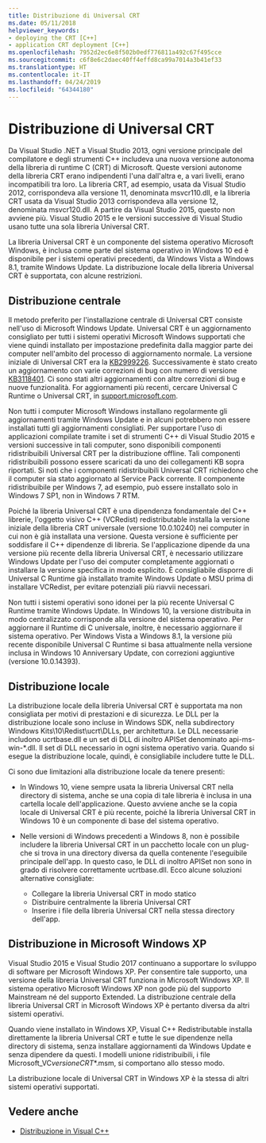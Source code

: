 ```yaml
---
title: Distribuzione di Universal CRT
ms.date: 05/11/2018
helpviewer_keywords:
- deploying the CRT [C++]
- application CRT deployment [C++]
ms.openlocfilehash: 7952d2ec6e8f502b0edf776811a492c67f495cce
ms.sourcegitcommit: c6f8e6c2daec40ff4effd8ca99a7014a3b41ef33
ms.translationtype: HT
ms.contentlocale: it-IT
ms.lasthandoff: 04/24/2019
ms.locfileid: "64344180"
---
```

# <a name="universal-crt-deployment"></a>Distribuzione di Universal CRT

Da Visual Studio .NET a Visual Studio 2013, ogni versione principale del compilatore e degli strumenti C++ includeva una nuova versione autonoma della libreria di runtime C (CRT) di Microsoft. Queste versioni autonome della libreria CRT erano indipendenti l'una dall'altra e, a vari livelli, erano incompatibili tra loro. La libreria CRT, ad esempio, usata da Visual Studio 2012, corrispondeva alla versione 11, denominata msvcr110.dll, e la libreria CRT usata da Visual Studio 2013 corrispondeva alla versione 12, denominata msvcr120.dll. A partire da Visual Studio 2015, questo non avviene più. Visual Studio 2015 e le versioni successive di Visual Studio usano tutte una sola libreria Universal CRT.

La libreria Universal CRT è un componente del sistema operativo Microsoft Windows, è inclusa come parte del sistema operativo in Windows 10 ed è disponibile per i sistemi operativi precedenti, da Windows Vista a Windows 8.1, tramite Windows Update. La distribuzione locale della libreria Universal CRT è supportata, con alcune restrizioni.

## <a name="central-deployment"></a>Distribuzione centrale

Il metodo preferito per l'installazione centrale di Universal CRT consiste nell'uso di Microsoft Windows Update. Universal CRT è un aggiornamento consigliato per tutti i sistemi operativi Microsoft Windows supportati che viene quindi installato per impostazione predefinita dalla maggior parte dei computer nell'ambito del processo di aggiornamento normale. La versione iniziale di Universal CRT era la [KB2999226](https://support.microsoft.com/kb/2999226). Successivamente è stato creato un aggiornamento con varie correzioni di bug con numero di versione [KB3118401](https://support.microsoft.com/kb/3118401). Ci sono stati altri aggiornamenti con altre correzioni di bug e nuove funzionalità. For aggiornamenti più recenti, cercare Universal C Runtime o Universal CRT, in [support.microsoft.com](https://support.microsoft.com).

Non tutti i computer Microsoft Windows installano regolarmente gli aggiornamenti tramite Windows Update e in alcuni potrebbero non essere installati tutti gli aggiornamenti consigliati. Per supportare l'uso di applicazioni compilate tramite i set di strumenti C++ di Visual Studio 2015 e versioni successive in tali computer, sono disponibili componenti ridistribuibili Universal CRT per la distribuzione offline. Tali componenti ridistribuibili possono essere scaricati da uno dei collegamenti KB sopra riportati. Si noti che i componenti ridistribuibili Universal CRT richiedono che il computer sia stato aggiornato al Service Pack corrente. Il componente ridistribuibile per Windows 7, ad esempio, può essere installato solo in Windows 7 SP1, non in Windows 7 RTM.

Poiché la libreria Universal CRT è una dipendenza fondamentale del C++ librerie, l'oggetto visivo C++ (VCRedist) redistributable installa la versione iniziale della libreria CRT universale (versione 10.0.10240) nei computer in cui non è già installata una versione. Questa versione è sufficiente per soddisfare il C++ dipendenze di libreria. Se l'applicazione dipende da una versione più recente della libreria Universal CRT, è necessario utilizzare Windows Update per l'uso dei computer completamente aggiornati o installare la versione specifica in modo esplicito. È consigliabile disporre di Universal C Runtime già installato tramite Windows Update o MSU prima di installare VCRedist, per evitare potenziali più riavvii necessari.

Non tutti i sistemi operativi sono idonei per la più recente Universal C Runtime tramite Windows Update. In Windows 10, la versione distribuita in modo centralizzato corrisponde alla versione del sistema operativo. Per aggiornare il Runtime di C universale, inoltre, è necessario aggiornare il sistema operativo. Per Windows Vista a Windows 8.1, la versione più recente disponibile Universal C Runtime si basa attualmente nella versione inclusa in Windows 10 Anniversary Update, con correzioni aggiuntive (versione 10.0.14393).

## <a name="local-deployment"></a>Distribuzione locale

La distribuzione locale della libreria Universal CRT è supportata ma non consigliata per motivi di prestazioni e di sicurezza.  Le DLL per la distribuzione locale sono incluse in Windows SDK, nella subdirectory Windows Kits\\10\\Redist\\ucrt\\DLLs, per architettura. Le DLL necessarie includono ucrtbase.dll e un set di DLL di inoltro APISet denominato api-ms-win-\*.dll. Il set di DLL necessario in ogni sistema operativo varia. Quando si esegue la distribuzione locale, quindi, è consigliabile includere tutte le DLL.

Ci sono due limitazioni alla distribuzione locale da tenere presenti:

- In Windows 10, viene sempre usata la libreria Universal CRT nella directory di sistema, anche se una copia di tale libreria è inclusa in una cartella locale dell'applicazione. Questo avviene anche se la copia locale di Universal CRT è più recente, poiché la libreria Universal CRT in Windows 10 è un componente di base del sistema operativo.

- Nelle versioni di Windows precedenti a Windows 8, non è possibile includere la libreria Universal CRT in un pacchetto locale con un plug-che si trova in una directory diversa da quella contenente l'eseguibile principale dell'app. In questo caso, le DLL di inoltro APISet non sono in grado di risolvere correttamente ucrtbase.dll. Ecco alcune soluzioni alternative consigliate:

  - Collegare la libreria Universal CRT in modo statico
  - Distribuire centralmente la libreria Universal CRT
  - Inserire i file della libreria Universal CRT nella stessa directory dell'app.

## <a name="deployment-on-microsoft-windows-xp"></a>Distribuzione in Microsoft Windows XP

Visual Studio 2015 e Visual Studio 2017 continuano a supportare lo sviluppo di software per Microsoft Windows XP. Per consentire tale supporto, una versione della libreria Universal CRT funziona in Microsoft Windows XP. Il sistema operativo Microsoft Windows XP non gode più del supporto Mainstream né del supporto Extended. La distribuzione centrale della libreria Universal CRT in Microsoft Windows XP è pertanto diversa da altri sistemi operativi.

Quando viene installato in Windows XP, Visual C++ Redistributable installa direttamente la libreria Universal CRT e tutte le sue dipendenze nella directory di sistema, senza installare aggiornamenti da Windows Update e senza dipendere da questi. I modelli unione ridistribuibili, i file Microsoft_VC*versione*_CRT_\*.msm, si comportano allo stesso modo.

La distribuzione locale di Universal CRT in Windows XP è la stessa di altri sistemi operativi supportati.

## <a name="see-also"></a>Vedere anche

- [Distribuzione in Visual C++](deployment-in-visual-cpp.md)
